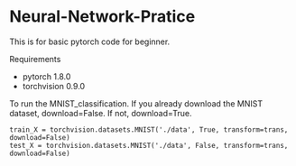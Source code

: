 # Neural-Network-Pratice

This is for basic pytorch code for beginner.

Requirements
- pytorch 1.8.0
- torchvision 0.9.0


To run the MNIST_classification.
If you already download the MNIST dataset, download=False.
If not, download=True.
~~~
train_X = torchvision.datasets.MNIST('./data', True, transform=trans, download=False)
test_X = torchvision.datasets.MNIST('./data', False, transform=trans, download=False)
~~~
